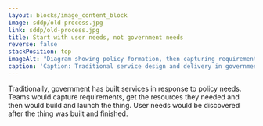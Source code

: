 ```yaml
---
layout: blocks/image_content_block
image: sddp/old-process.jpg
link: sddp/old-process.jpg
title: Start with user needs, not government needs
reverse: false
stackPosition: top
imageAlt: "Diagram showing policy formation, then capturing requirements and procurement, then development, and then launching with 'User needs?' at the end."
caption: 'Caption: Traditional service design and delivery in government.'
---
```


Traditionally, government has built services in response to policy needs. Teams would capture requirements, get the resources they needed and then would build and launch the thing. User needs would be discovered after the thing was built and finished.
